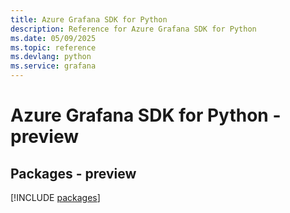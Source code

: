 ```yaml
---
title: Azure Grafana SDK for Python
description: Reference for Azure Grafana SDK for Python
ms.date: 05/09/2025
ms.topic: reference
ms.devlang: python
ms.service: grafana
---
```

# Azure Grafana SDK for Python - preview
## Packages - preview
[!INCLUDE [packages](grafana-index.md)]